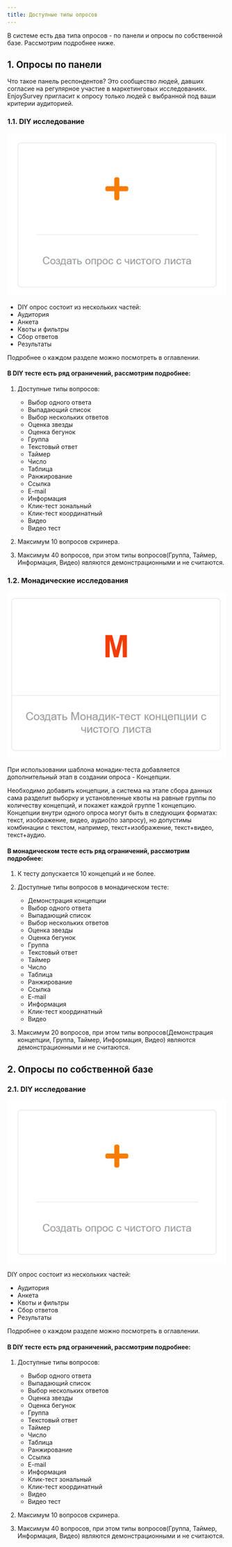 ```yaml
---
title: Доступные типы опросов
---
```


В системе есть два типа опросов - по панели и опросы по собственной базе.
Рассмотрим подробнее ниже.

## 1. Опросы по панели

Что такое панель респондентов? Это сообщество людей, давших согласие на регулярное участие в маркетинговых исследованиях. 
EnjoySurvey пригласит к опросу только людей с выбранной под ваши критерии аудиторией.


### 1.1. DIY исследование

![](./images/411.png)

- DIY опрос состоит из нескольких частей:
- Аудитория 
- Анкета 
- Квоты и фильтры 
- Сбор ответов 
- Результаты

Подробнее о каждом разделе можно посмотреть в оглавлении.

#### В DIY тесте есть ряд ограничений, рассмотрим подробнее:

1. Доступные типы вопросов:
   - Выбор одного ответа
   - Выпадающий список
   - Выбор нескольких ответов
   - Оценка звезды
   - Оценка бегунок
   - Группа
   - Текстовый ответ
   - Таймер
   - Число
   - Таблица
   - Ранжирование
   - Ссылка
   - E-mail
   - Информация
   - Клик-тест зональный
   - Клик-тест координатный
   - Видео
   - Видео тест

2. Максимум 10 вопросов скринера.
3. Максимум 40 вопросов, при этом типы вопросов(Группа, Таймер, Информация, Видео) являются демонстрационными и не считаются.

### 1.2. Монадические исследования

![](./images/412.png)

При использовании шаблона монадик-теста добавляется дополнительный этап в создании опроса - Концепции.

Необходимо добавить концепции, а система на этапе сбора данных сама разделит выборку и установленные квоты на равные группы по количеству концепций, и покажет каждой группе 1 концепцию.
Концепции внутри одного опроса могут быть в следующих форматах: текст, изображение, видео, аудио(по запросу), но допустимы комбинации с текстом, например, текст+изображение, текст+видео, текст+аудио. 

#### В монадическом тесте есть ряд ограничений, рассмотрим подробнее:

1. К тесту допускается 10 концепций и не более.
2. Доступные типы вопросов в монадическом тесте:
   - Демонстрация концепции
   - Выбор одного ответа
   - Выпадающий список
   - Выбор нескольких ответов
   - Оценка звезды
   - Оценка бегунок
   - Группа
   - Текстовый ответ
   - Таймер
   - Число
   - Таблица
   - Ранжирование
   - Ссылка
   - E-mail
   - Информация
   - Клик-тест координатный
   - Видео

3. Максимум 20 вопросов, при этом типы вопросов(Демонстрация концепции, Группа, Таймер, Информация, Видео) являются демонстрационными и не считаются.

## 2. Опросы по собственной базе

### 2.1. DIY исследование

![](./images/411.png)

DIY опрос состоит из нескольких частей:
 - Аудитория 
 - Анкета 
 - Квоты и фильтры 
 - Сбор ответов 
 - Результаты

Подробнее о каждом разделе можно посмотреть в оглавлении. 

#### В DIY тесте есть ряд ограничений, рассмотрим подробнее:

1. Доступные типы вопросов:
   - Выбор одного ответа
   - Выпадающий список
   - Выбор нескольких ответов
   - Оценка звезды
   - Оценка бегунок
   - Группа
   - Текстовый ответ
   - Таймер
   - Число
   - Таблица
   - Ранжирование
   - Ссылка
   - E-mail
   - Информация
   - Клик-тест зональный
   - Клик-тест координатный
   - Видео
   - Видео тест

2. Максимум 10 вопросов скринера.
3. Максимум 40 вопросов, при этом типы вопросов(Группа, Таймер, Информация, Видео) являются демонстрационными и не считаются.
